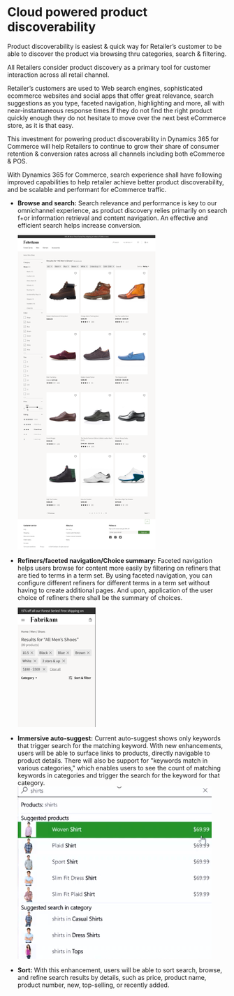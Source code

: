 # Cloud powered product discoverability

Product discoverability is easiest & quick way for Retailer’s customer to be able to discover the product via browsing thru categories, search & filtering. 

All Retailers consider product discovery as a primary tool for customer interaction across all retail channel.

Retailer’s customers are used to Web search engines, sophisticated ecommerce websites and social apps that offer great relevance, search suggestions as you type, faceted navigation, highlighting and more, all with near-instantaneous response times.If they do not find the right product quickly enough they do not hesitate to move over the next best eCommerce store, as it is that easy.

This investment for powering product discoverability in Dynamics 365 for Commerce will help Retailers to continue to grow their share of consumer retention & conversion rates across all channels including both eCommerce & POS. 

With Dynamics 365 for Commerce, search experience shall have following improved capabilities to help retailer achieve better product discoverability, and be scalable and performant for eCommerce traffic.

+ **Browse and search:** Search relevance and performance is key to our omnichannel experience, as product discovery relies primarily on search f+or information retrieval and content navigation. An effective and efficient search helps increase conversion.

    ![Search landing](./media/SearchLanding.png)

+ **Refiners/faceted navigation/Choice summary:** Faceted navigation helps users browse for content more easily by filtering on refiners that are tied to terms in a term set. By using faceted navigation, you can configure different refiners for different terms in a term set without having to create additional pages. And upon, application of the user choice of refiners there shall be the summary of choices.

    ![ChoiceSummary](./media/ChoiceSummary.png)

+ **Immersive auto-suggest:** Current auto-suggest shows only keywords that trigger search for the matching keyword. With new enhancements, users will be able to surface links to products, directly navigable to product details. There will also be support for "keywords match in various categories," which enables users to see the count of matching keywords in categories and trigger the search for the keyword for that category.
    ![immersiveAutoSuggest](./media/ImmersiveAutoSuggest.png)

+ **Sort:** With this enhancement, users will be able to sort search, browse, and refine search results by details, such as price, product name, product number, new, top-selling, or recently added.


